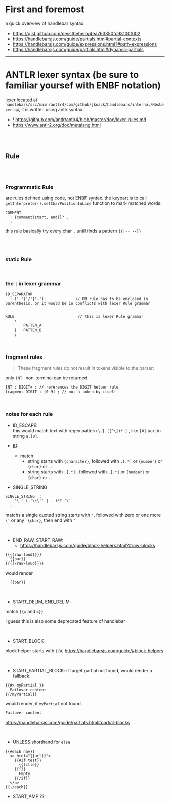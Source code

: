 # First and foremost

a quick overview of handlebar syntax
  * https://gist.github.com/nessthehero/4ea763350fc93100f002
  * https://handlebarsjs.com/guide/partials.html#partial-contexts
  * https://handlebarsjs.com/guide/expressions.html?#path-expressions
  * https://handlebarsjs.com/guide/partials.html#dynamic-partials


---

# ANTLR lexer syntax (be sure to familiar yoursef with ENBF notation)
lexer located at `handlebars/src/main/antlr4/com/github/jknack/handlebars/internal/HbsLexer.g4`, it is written using antlr syntax.

* ! https://github.com/antlr/antlr4/blob/master/doc/lexer-rules.md
* https://www.antlr2.org/doc/metalang.html


<br/><br/>



## Rule
<br/><br/>
### Programmatic Rule
are rules defined using code, not ENBF syntax. the keypart is to call `getInterpreter().setCharPositionInLine` function to mark matched words.

```
COMMENT
  : {comment(start, end)}? .
  ;
```

this rule basically try every char `.` until finds a pattern `{{!-- --}}`


<br/><br/>

### static Rule

<br/>

### the `|` in lexer grammar


```
ID_SEPARATOR
  : ('.'|'/'|'-');             // OR rule has to be enclosed in parenthesis, or it would be in conflicts with lexer Rule grammar


RULE                            // this is lexer Rule grammar
    :
        PATTEN_A
    |   PATTEN_B
    ;
```


<br/>

###  fragment rules 
> These fragment rules do not result in tokens visible to the parser:

only `INT ` non-terminal can be returned.

```
INT : DIGIT+ ; // references the DIGIT helper rule
fragment DIGIT : [0-9] ; // not a token by itself
```



<br/>

### notes for each rule


* ID_ESCAPE:  
this would match text with regex pattern `\.[ ([^\])* ]` , like `[0]` part in string `a.[0]`.





* ID:  
  * match 
    * string starts with `{character}`, followed with `.[.*]` or `{number}` or `{char}` or `-`.
    * string starts with `.[.*]` , followed with `.[.*]` or `{number}` or `{char}` or `-`.

* SINGLE_STRING

```
SINGLE_STRING  :
    '\'' ( '\\\'' | . )*? '\''
  ;

```

matchs a single quoted string starts with `'`, followed with zero or one more  `\'` or any ` {char}`, then end with `'`

<br/>

* END_RAW, START_RAW: 
  * https://handlebarsjs.com/guide/block-helpers.html?#raw-blocks
```
{{{{raw-loud}}}}
  {{bar}}
{{{{/raw-loud}}}}
```

would render 

```
  {{bar}}
```


<br/>

* START_DELIM, END_DELIM: 

match `{{=` and `=}}`

I guess this is also some deprecated feature of handlebar

<br/>

* START_BLOCK

block helper starts with `{{#`, https://handlebarsjs.com/guide/#block-helpers


<br/>

* START_PARTIAL_BLOCK: 
if target partial not found, would render a fallback.

```
{{#> myPartial }}
  Failover content
{{/myPartial}}
```

would render, if `myPartial` not found.
```
Failover content
```
https://handlebarsjs.com/guide/partials.html#partial-blocks

<br/>

* UNLESS
shorthand for `else`

```
{{#each nav}}
  <a href="{{url}}">
    {{#if test}}
      {{title}}
    {{^}}
      Empty
    {{/if}}
  </a>
{{~/each}}
```

* START_AMP
??
